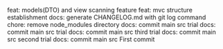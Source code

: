 feat: models(DTO) and view scanning feature
feat: mvc structure establishment
docs: generate CHANGELOG.md with git log command
chore: remove node_modules directory
docs: commit main src trial
docs: commit main src trial
docs: commit main src third trial
docs: commit main src second trial
docs: commit main src
First commit